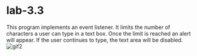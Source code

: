 # lab-3.3
This program implements an event listener. It limits the number of characters a user can type in a text box. Once the limit is reached an alert will appear. If the user continues to type, the text area will be disabled. 
![gif2](https://user-images.githubusercontent.com/15897850/140037439-a3a0b993-687c-409e-b56d-5175247dfcdc.gif)
